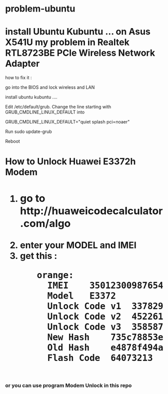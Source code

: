 # problem-ubuntu


# install Ubuntu Kubuntu ... on Asus X541U my problem in Realtek RTL8723BE PCIe Wireless Network Adapter

how to fix it :<br>

go into the BIOS and lock wireless and LAN <br>

install ubuntu kubuntu ....<br>

Edit /etc/default/grub. Change the line starting with GRUB_CMDLINE_LINUX_DEFAULT into <br>

GRUB_CMDLINE_LINUX_DEFAULT="quiet splash pci=noaer"<br>

Run sudo update-grub<br>

Reboot<br>


<h1><b>How to Unlock Huawei E3372h Modem </b><h1>
  
  1) <h3> go to http://huaweicodecalculator.com/algo </h3>
  2) enter your MODEL and IMEI
  3) get this : 
  <pre>
      orange:
        IMEI 	350123009876543
        Model 	E3372
        Unlock Code v1 	33782920
        Unlock Code v2 	45226183
        Unlock Code v3 	35858719
        New Hash 	735c78853eb2561e7cc5ddc7637ec42f
        Old Hash 	e4878f494a67fe69256e210dd06ec82c
        Flash Code 	64073213
  </pre>
  <h3> or you can use program Modem Unlock in this repo</h3>
  
  
  
  
  
  
  
